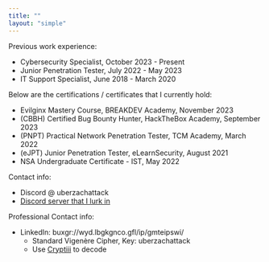 ```yaml
---
title: ""
layout: "simple"
---
```


Previous work experience:

- Cybersecurity Specialist, October 2023 - Present
- Junior Penetration Tester, July 2022 - May 2023
- IT Support Specialist, June 2018 - March 2020

Below are the certifications / certificates that I currently hold: 

- Evilginx Mastery Course, BREAKDEV Academy, November 2023
- (CBBH) Certified Bug Bounty Hunter, HackTheBox Academy, September 2023
- (PNPT) Practical Network Penetration Tester, TCM Academy, March 2022
- (eJPT) Junior Penetration Tester, eLearnSecurity, August 2021
- NSA Undergraduate Certificate - IST, May 2022

Contact info:
- Discord @ uberzachattack
- [Discord server that I lurk in](https://discord.gg/ZAdtejtrGZ)

Professional Contact info:
- LinkedIn: buxgr://wyd.lbgkgnco.gfl/ip/gmteipswi/
	- Standard Vigenère Cipher, Key: uberzachattack
	- Use [Cryptiii](https://cryptii.com/) to decode


